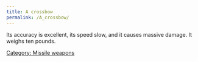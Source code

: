 ```yaml
---
title: A crossbow
permalink: /A_crossbow/
---
```


Its accuracy is excellent, its speed slow, and it causes massive damage.
It weighs ten pounds.

[Category: Missile weapons](Category:_Missile_weapons "wikilink")